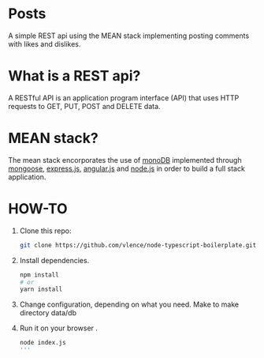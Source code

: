 # Posts
A simple REST api using the MEAN stack implementing posting comments with likes and dislikes.

# What is a REST api?
A RESTful API is an application program interface (API) that uses HTTP requests to GET, PUT, POST and DELETE data.

# MEAN stack?
The mean stack encorporates the use of [monoDB](https://www.mongodb.com/) implemented through [mongoose](http://mongoosejs.com/), [express.js](https://expressjs.com/), [angular.js](https://angularjs.org/) and [node.js](https://nodejs.org/en/) in order to build a full stack application.

# HOW-TO

1. Clone this repo:
    ```bash
    git clone https://github.com/vlence/node-typescript-boilerplate.git
    ```

2. Install dependencies.
    ```bash
    npm install
    # or
    yarn install
    ```

3. Change configuration, depending on what you need. Make to make directory data/db

4. Run it on your browser .
    ```bash
   node index.js
   '''

